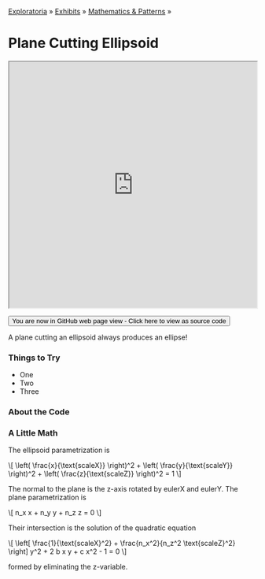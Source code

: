 [Exploratoria]( http://exploratoria.github.io ) &raquo; [Exhibits]( http://exploratoria.github.io/exhibits/ ) &raquo;
[Mathematics & Patterns]( http://exploratoria.github.io/exhibits/mathematics/ ) &raquo;

# Plane Cutting Ellipsoid

<iframe src=http://exploratoria.github.io/lib/code-edit-view/code-edit-view.html#http://exploratoria.github.io/exhibits/mathematics/plane-cutting-ellipsoid/plane-cutting-ellipsoid.html width=100% height=500px></iframe>

<span style="display: none">_View as a web page to see the content of this iframe_</span>

<span style="display: none"> [You are now in GitHub source code view - Click here to view as a web page]( http://exploratoria.github.io/exhibits/mathematics/plane-cutting-ellipsoid/index.html 'View file as a web page' ) </span>
<input type=button value="You are now in GitHub web page view - Click here to view as source code" onclick="window.location.href='https://github.com/exploratoria/exploratoria.github.io/tree/master/exhibits/mathematics/plane-cutting-ellipsoid/'" />

A plane cutting an ellipsoid always produces an ellipse!

### Things to Try

* One
* Two
* Three
 
### About the Code


### A Little Math

The ellipsoid parametrization is
	
\\[ \left( \frac{x}{\text{scaleX}} \right)^2 + \left( \frac{y}{\text{scaleY}} \right)^2 + \left( \frac{z}{\text{scaleZ}} \right)^2 = 1 \\]

The normal to the plane is the z-axis rotated by eulerX and eulerY. The plane parametrization is

\\[ n_x x + n_y y + n_z z = 0 \\]

Their intersection is the solution of the quadratic equation

\\[ \left[ \frac{1}{\text{scaleX}^2} + \frac{n_x^2}{n_z^2 \text{scaleZ}^2} \right] y^2 + 2 b x y + c x^2 - 1 = 0 \\]
	   
formed by eliminating the z-variable.
